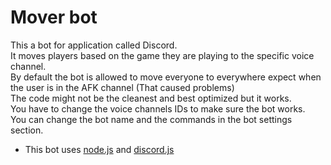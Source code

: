 # Mover bot

This a bot for application called Discord.  
It moves players based on the game they are playing to the specific voice channel.  
By default the bot is allowed to move everyone to everywhere expect when the user is in the AFK channel (That caused problems)  
The code might not be the cleanest and best optimized but it works.  
You have to change the voice channels IDs to make sure the bot works.  
You can change the bot name and the commands in the bot settings section.

* This bot uses [node.js](https://nodejs.org/en/) and [discord.js](https://discord.js.org/#/)
